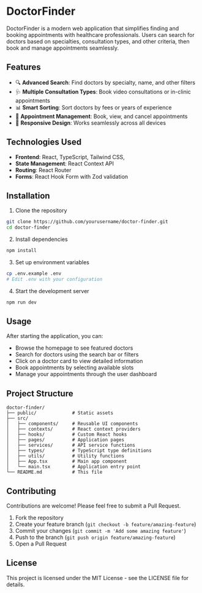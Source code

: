 # DoctorFinder

DoctorFinder is a modern web application that simplifies finding and booking appointments with healthcare professionals. Users can search for doctors based on specialties, consultation types, and other criteria, then book and manage appointments seamlessly.

## Features

- 🔍 **Advanced Search**: Find doctors by specialty, name, and other filters
- 🩺 **Multiple Consultation Types**: Book video consultations or in-clinic appointments
- 📊 **Smart Sorting**: Sort doctors by fees or years of experience
- 📅 **Appointment Management**: Book, view, and cancel appointments
- 📱 **Responsive Design**: Works seamlessly across all devices

## Technologies Used

- **Frontend**: React, TypeScript, Tailwind CSS,
- **State Management**: React Context API
- **Routing**: React Router
- **Forms**: React Hook Form with Zod validation

## Installation

1. Clone the repository
```bash
git clone https://github.com/yourusername/doctor-finder.git
cd doctor-finder
```

2. Install dependencies
```bash
npm install
```

3. Set up environment variables
```bash
cp .env.example .env
# Edit .env with your configuration
```

4. Start the development server
```bash
npm run dev
```

## Usage

After starting the application, you can:
- Browse the homepage to see featured doctors
- Search for doctors using the search bar or filters
- Click on a doctor card to view detailed information
- Book appointments by selecting available slots
- Manage your appointments through the user dashboard

## Project Structure

```
doctor-finder/
├── public/             # Static assets
├── src/
│   ├── components/     # Reusable UI components
│   ├── contexts/       # React context providers
│   ├── hooks/          # Custom React hooks
│   ├── pages/          # Application pages
│   ├── services/       # API service functions
│   ├── types/          # TypeScript type definitions
│   ├── utils/          # Utility functions
│   ├── App.tsx         # Main app component
│   └── main.tsx        # Application entry point
└── README.md           # This file
```

## Contributing

Contributions are welcome! Please feel free to submit a Pull Request.

1. Fork the repository
2. Create your feature branch (`git checkout -b feature/amazing-feature`)
3. Commit your changes (`git commit -m 'Add some amazing feature'`)
4. Push to the branch (`git push origin feature/amazing-feature`)
5. Open a Pull Request

## License

This project is licensed under the MIT License - see the LICENSE file for details.